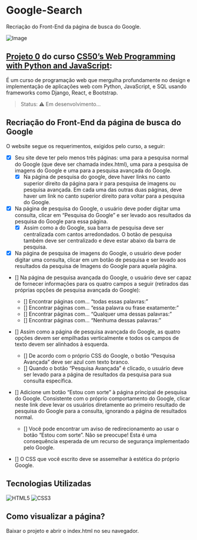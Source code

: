 # Google-Search
Recriação do Front-End da página de busca do Google.

![Image](https://github.com/user-attachments/assets/b789cda0-40bd-44c0-9f00-c32909ef32ad)

## [Projeto 0](https://cs50.harvard.edu/web/2020/projects/0/search/) do curso [CS50’s Web Programming with Python and JavaScript](https://www.edx.org/learn/web-development/harvard-university-cs50-s-web-programming-with-python-and-javascript):

É um curso de programação web que mergulha profundamente no design e implementação de aplicações web com Python, JavaScript, e SQL usando frameworks como Django, React, e Bootstrap.  

> Status: ⚠️ Em desenvolvimento... 

## Recriação do Front-End da página de busca do Google

O website segue os requerimentos, exigidos pelo curso, a seguir:

- [x] Seu site deve ter pelo menos três páginas: uma para a pesquisa normal do Google (que deve ser chamada index.html), uma para a pesquisa de imagens do Google e uma para a pesquisa avançada do Google.
  - [x] Na página de pesquisa do google, deve haver links no canto superior direito da página para ir para pesquisa de imagens ou pesquisa avançada. Em cada uma das outras duas páginas, deve haver um link no canto superior direito para voltar para a pesquisa do Google.
 
- [x] Na página de pesquisa do Google, o usuário deve poder digitar uma consulta, clicar em “Pesquisa do Google” e ser levado aos resultados da pesquisa do Google para essa página.
  - [x] Assim como a do Google, sua barra de pesquisa deve ser centralizada com cantos arredondados. O botão de pesquisa também deve ser centralizado e deve estar abaixo da barra de pesquisa.

- [x] Na página de pesquisa de imagens do Google, o usuário deve poder digitar uma consulta, clicar em um botão de pesquisa e ser levado aos resultados da pesquisa de Imagens do Google para aquela página.
- [] Na página de pesquisa avançada do Google, o usuário deve ser capaz de fornecer informações para os quatro campos a seguir (retirados das próprias opções de pesquisa avançada do Google):
  - [] Encontrar páginas com… “todas essas palavras:”
  - [] Encontrar páginas com... “essa palavra ou frase exatamente:”
  - [] Encontrar páginas com... “Qualquer uma dessas palavras:”
  - [] Encontrar páginas com... “Nenhuma dessas palavras:”
  
- [] Assim como a página de pesquisa avançada do Google, as quatro opções devem ser empilhadas verticalmente e todos os campos de texto devem ser alinhados à esquerda.
  - [] De acordo com o próprio CSS do Google, o botão “Pesquisa Avançada” deve ser azul com texto branco.
  - [] Quando o botão “Pesquisa Avançada” é clicado, o usuário deve ser levado para a página de resultados da pesquisa para sua consulta específica.
  
- [] Adicione um botão “Estou com sorte” à página principal de pesquisa do Google. Consistente com o próprio comportamento do Google, clicar neste link deve levar os usuários diretamente ao primeiro resultado de pesquisa do Google para a consulta, ignorando a página de resultados normal.
  - [] Você pode encontrar um aviso de redirecionamento ao usar o botão “Estou com sorte”. Não se preocupe! Esta é uma consequência esperada de um recurso de segurança implementado pelo Google.
  
- [] O CSS que você escrito deve se assemelhar à estética do próprio Google.

## Tecnologias Utilizadas

![HTML5](https://github.com/user-attachments/assets/420af33d-b143-4506-b281-206cf6131b38)
![CSS3](https://github.com/user-attachments/assets/2141e67c-65b5-47c7-af33-593c22b9dd2e)

## Como visualizar a página?

Baixar o projeto e abrir o index.html no seu navegador.
